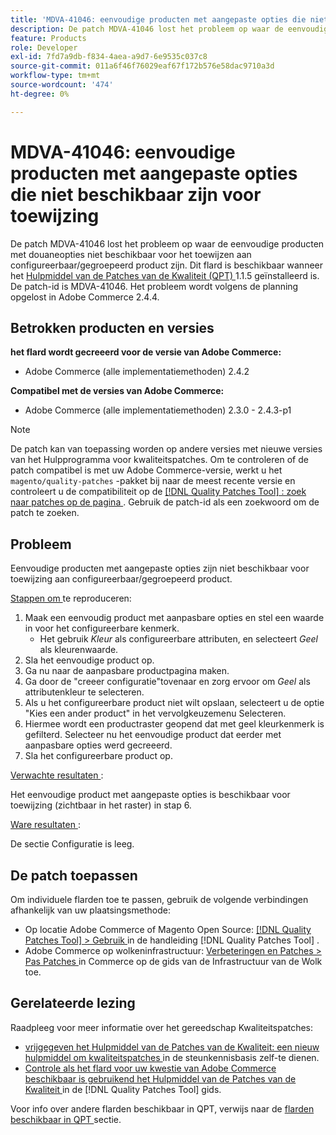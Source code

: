 ```yaml
---
title: 'MDVA-41046: eenvoudige producten met aangepaste opties die niet beschikbaar zijn voor toewijzing'
description: De patch MDVA-41046 lost het probleem op waar de eenvoudige producten met douaneopties niet beschikbaar voor het toewijzen aan configureerbaar/gegroepeerd product zijn. Deze patch is beschikbaar wanneer [Quality Patches Tool (QPT)] (https://experienceleague.adobe.com/nl/docs/commerce-operations/tools/quality-patches-tool/quality-patches-tool-to-self-serve-quality-patches) 1.1.5 is geïnstalleerd. De patch-id is MDVA-41046. Het probleem wordt volgens de planning opgelost in Adobe Commerce 2.4.4.
feature: Products
role: Developer
exl-id: 7fd7a9db-f834-4aea-a9d7-6e9535c037c8
source-git-commit: 011a6f46f76029eaf67f172b576e58dac9710a3d
workflow-type: tm+mt
source-wordcount: '474'
ht-degree: 0%

---
```


# MDVA-41046: eenvoudige producten met aangepaste opties die niet beschikbaar zijn voor toewijzing

De patch MDVA-41046 lost het probleem op waar de eenvoudige producten met douaneopties niet beschikbaar voor het toewijzen aan configureerbaar/gegroepeerd product zijn. Dit flard is beschikbaar wanneer het [ Hulpmiddel van de Patches van de Kwaliteit (QPT) ](https://experienceleague.adobe.com/nl/docs/commerce-operations/tools/quality-patches-tool/quality-patches-tool-to-self-serve-quality-patches) 1.1.5 geïnstalleerd is. De patch-id is MDVA-41046. Het probleem wordt volgens de planning opgelost in Adobe Commerce 2.4.4.

## Betrokken producten en versies

**het flard wordt gecreeerd voor de versie van Adobe Commerce:**

* Adobe Commerce (alle implementatiemethoden) 2.4.2

**Compatibel met de versies van Adobe Commerce:**

* Adobe Commerce (alle implementatiemethoden) 2.3.0 - 2.4.3-p1

>[!NOTE]
>
>De patch kan van toepassing worden op andere versies met nieuwe versies van het Hulpprogramma voor kwaliteitspatches. Om te controleren of de patch compatibel is met uw Adobe Commerce-versie, werkt u het `magento/quality-patches` -pakket bij naar de meest recente versie en controleert u de compatibiliteit op de [[!DNL Quality Patches Tool] : zoek naar patches op de pagina ](https://experienceleague.adobe.com/nl/docs/commerce-operations/tools/quality-patches-tool/quality-patches-tool-to-self-serve-quality-patches) . Gebruik de patch-id als een zoekwoord om de patch te zoeken.

## Probleem

Eenvoudige producten met aangepaste opties zijn niet beschikbaar voor toewijzing aan configureerbaar/gegroepeerd product.

<u> Stappen om </u> te reproduceren:

1. Maak een eenvoudig product met aanpasbare opties en stel een waarde in voor het configureerbare kenmerk.
   * Het gebruik *Kleur* als configureerbare attributen, en selecteert *Geel* als kleurenwaarde.
1. Sla het eenvoudige product op.
1. Ga nu naar de aanpasbare productpagina maken.
1. Ga door de &quot;creeer configuratie&quot;tovenaar en zorg ervoor om *Geel* als attributenkleur te selecteren.
1. Als u het configureerbare product niet wilt opslaan, selecteert u de optie &quot;Kies een ander product&quot; in het vervolgkeuzemenu Selecteren.
1. Hiermee wordt een productraster geopend dat met geel kleurkenmerk is gefilterd. Selecteer nu het eenvoudige product dat eerder met aanpasbare opties werd gecreeerd.
1. Sla het configureerbare product op.

<u> Verwachte resultaten </u>:

Het eenvoudige product met aangepaste opties is beschikbaar voor toewijzing (zichtbaar in het raster) in stap 6.

<u> Ware resultaten </u>:

De sectie Configuratie is leeg.

## De patch toepassen

Om individuele flarden toe te passen, gebruik de volgende verbindingen afhankelijk van uw plaatsingsmethode:

* Op locatie Adobe Commerce of Magento Open Source: [[!DNL Quality Patches Tool] > Gebruik ](/help/tools/quality-patches-tool/usage.md) in de handleiding [!DNL Quality Patches Tool] .
* Adobe Commerce op wolkeninfrastructuur: [ Verbeteringen en Patches > Pas Patches ](https://experienceleague.adobe.com/docs/commerce-cloud-service/user-guide/develop/upgrade/apply-patches.html?lang=nl-NL) in Commerce op de gids van de Infrastructuur van de Wolk toe.

## Gerelateerde lezing

Raadpleeg voor meer informatie over het gereedschap Kwaliteitspatches:

* [ vrijgegeven het Hulpmiddel van de Patches van de Kwaliteit: een nieuw hulpmiddel om kwaliteitspatches ](https://experienceleague.adobe.com/nl/docs/commerce-operations/tools/quality-patches-tool/quality-patches-tool-to-self-serve-quality-patches) in de steunkennisbasis zelf-te dienen.
* [ Controle als het flard voor uw kwestie van Adobe Commerce beschikbaar is gebruikend het Hulpmiddel van de Patches van de Kwaliteit ](/help/tools/quality-patches-tool/patches-available-in-qpt/check-patch-for-magento-issue-with-magento-quality-patches.md) in de [!DNL Quality Patches Tool] gids.

Voor info over andere flarden beschikbaar in QPT, verwijs naar de [ flarden beschikbaar in QPT ](https://support.magento.com/hc/en-us/sections/360010506631-Patches-available-in-MQP-tool-) sectie.

